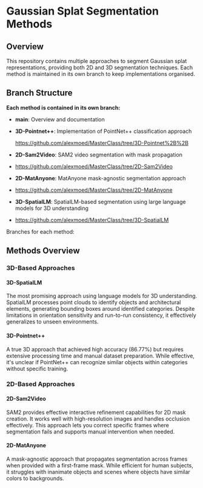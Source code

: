 # Gaussian Splat Segmentation Methods

## Overview

This repository contains multiple approaches to segment Gaussian splat representations, providing both 2D and 3D segmentation techniques. Each method is maintained in its own branch to keep implementations organised.

## Branch Structure

**Each method is contained in its own branch:**

- **main**: Overview and documentation

- **3D-Pointnet++**: Implementation of PointNet++ classification approach
  
  https://github.com/alexmoed/MasterClass/tree/3D-Pointnet%2B%2B

- **2D-Sam2Video**: SAM2 video segmentation with mask propagation
- 
   https://github.com/alexmoed/MasterClass/tree/2D-Sam2Video

- **2D-MatAnyone**: MatAnyone mask-agnostic segmentation approach
- 
   https://github.com/alexmoed/MasterClass/tree/2D-MatAnyone

- **3D-SpatialLM**: SpatialLM-based segmentation using large language models for 3D understanding
- 
   https://github.com/alexmoed/MasterClass/tree/3D-SpatialLM


Branches for each method: 
## Methods Overview

### 3D-Based Approaches

#### 3D-SpatialLM
The most promising approach using language models for 3D understanding. SpatialLM processes point clouds to identify objects and architectural elements, generating bounding boxes around identified categories. Despite limitations in orientation sensitivity and run-to-run consistency, it effectively generalizes to unseen environments.

#### 3D-Pointnet++
A true 3D approach that achieved high accuracy (86.77%) but requires extensive processing time and manual dataset preparation. While effective, it's unclear if PointNet++ can recognize similar objects within categories without specific training.

### 2D-Based Approaches

#### 2D-Sam2Video
SAM2 provides effective interactive refinement capabilities for 2D mask creation. It works well with high-resolution images and handles occlusion effectively. This approach lets you correct specific frames where segmentation fails and supports manual intervention when needed.

#### 2D-MatAnyone
A mask-agnostic approach that propagates segmentation across frames when provided with a first-frame mask. While efficient for human subjects, it struggles with inanimate objects and scenes where objects have similar colors to backgrounds.


